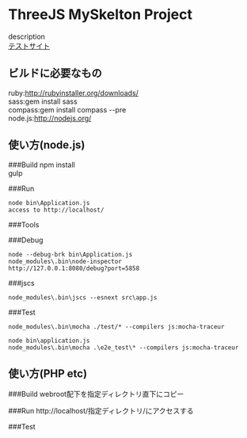ThreeJS MySkelton Project
======================
description  
[テストサイト](http://tunajp.github.io/threejs_skeleton/webroot/)

ビルドに必要なもの
-----
ruby:http://rubyinstaller.org/downloads/  
sass:gem install sass  
compass:gem install compass --pre  
node.js:http://nodejs.org/  

使い方(node.js)
-----

###Build
npm install  
gulp  

###Run
```
node bin\Application.js  
access to http://localhost/
```

###Tools

###Debug
```
node --debug-brk bin\Application.js
node_modules\.bin\node-inspector
http://127.0.0.1:8080/debug?port=5858
```

###jscs
```
node_modules\.bin\jscs --esnext src\app.js
```

###Test
```
node_modules\.bin\mocha ./test/* --compilers js:mocha-traceur

node bin\application.js
node_modules\.bin\mocha .\e2e_test\* --compilers js:mocha-traceur
```

使い方(PHP etc)
-----

###Build
webroot配下を指定ディレクトリ直下にコピー  

###Run
http://localhost/指定ディレクトリ/にアクセスする

###Test
